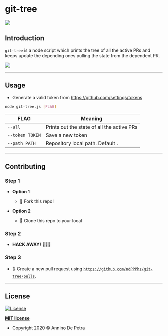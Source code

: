 # git-tree
![](https://img.shields.io/badge/node-green)

## Introduction
`git-tree` is a node script which prints the tree of all the active PRs and keeps update the depending ones pulling the state from the dependent PR.

<img src= "https://user-images.githubusercontent.com/6486741/76360387-cd1dcf00-6314-11ea-8d0e-7e0b362ecc05.gif">

---

## Usage

- Generate a valid token from https://github.com/settings/tokens

```bash
node git-tree.js [FLAG]
```

FLAG | Meaning
------------ | -------------
`--all` | Prints out the state of all the active PRs
`--token TOKEN` | Save a new token
`--path PATH` | Repository local path. Default `.`
---

## Contributing

### Step 1

- **Option 1**
    - 🍴 Fork this repo!

- **Option 2**
    - 👯 Clone this repo to your local

### Step 2

- **HACK AWAY!** 🔨🔨🔨

### Step 3

- 🔃 Create a new pull request using <a href="https://github.com/ndPPPhz/git-tree/pulls" target="_blank">`https://github.com/ndPPPhz/git-tree/pulls`</a>.

---


## License

[![License](http://img.shields.io/:license-mit-blue.svg?style=flat-square)](http://badges.mit-license.org)

**[MIT license](http://opensource.org/licenses/mit-license.php)**
- Copyright 2020 © Annino De Petra
